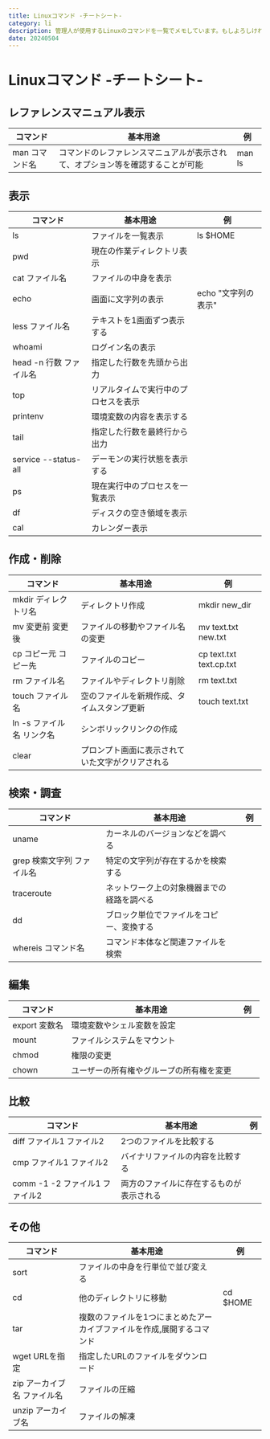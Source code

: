 ```yaml
---
title: Linuxコマンド -チートシート-
category: li
description: 管理人が使用するLinuxのコマンドを一覧でメモしています。もしよろしければ使ってください
date: 20240504
---
```


# Linuxコマンド -チートシート-

## レファレンスマニュアル表示
|コマンド|基本用途|例|
|---|---|---|
|man コマンド名|コマンドのレファレンスマニュアルが表示されて、オプション等を確認することが可能|man ls|

## 表示
|コマンド|基本用途|例|
|---|---|---|
|ls|ファイルを一覧表示|ls $HOME|
|pwd|現在の作業ディレクトリ表示||
|cat ファイル名|ファイルの中身を表示|
|echo|画面に文字列の表示|echo "文字列の表示"|
|less ファイル名|テキストを1画面ずつ表示する|
|whoami|ログイン名の表示||
|head -n 行数 ファイル名|指定した行数を先頭から出力||
|top|リアルタイムで実行中のプロセスを表示||
|printenv |環境変数の内容を表示する||
|tail|指定した行数を最終行から出力||
|service --status-all|デーモンの実行状態を表示する||
|ps|現在実行中のプロセスを一覧表示||
|df|ディスクの空き領域を表示||
|cal|カレンダー表示||

## 作成・削除
|コマンド|基本用途|例|
|---|---|---|
|mkdir ディレクトリ名|ディレクトリ作成|mkdir new_dir|
|mv 変更前 変更後|ファイルの移動やファイル名の変更|mv text.txt new.txt|
|cp  コピー元 コピー先|ファイルのコピー|cp text.txt text.cp.txt|
|rm ファイル名|ファイルやディレクトリ削除|rm text.txt|
|touch ファイル名|空のファイルを新規作成、タイムスタンプ更新|touch text.txt|
|ln -s ファイル名 リンク名|シンボリックリンクの作成||
|clear|プロンプト画面に表示されていた文字がクリアされる||

## 検索・調査
|コマンド|基本用途|例|
|---|---|---|
|uname|カーネルのバージョンなどを調べる|　　|
|grep 検索文字列 ファイル名|特定の文字列が存在するかを検索する||
|traceroute|ネットワーク上の対象機器までの経路を調べる||
|dd|ブロック単位でファイルをコピー、変換する||
|whereis コマンド名|コマンド本体など関連ファイルを検索||

## 編集
|コマンド|基本用途|例|
|---|---|---|
|export 変数名|環境変数やシェル変数を設定|　　|
|mount|ファイルシステムをマウント||
|chmod|権限の変更||
|chown|ユーザーの所有権やグループの所有権を変更||

## 比較
|コマンド|基本用途|例|
|---|---|---|
|diff ファイル1 ファイル2|2つのファイルを比較する||
|cmp ファイル1 ファイル2|バイナリファイルの内容を比較する||
|comm -1 -2 ファイル1 ファイル2|両方のファイルに存在するものが表示される||

## その他
|コマンド|基本用途|例|
|---|---|---|
|sort|ファイルの中身を行単位で並び変える||
|cd|他のディレクトリに移動|cd $HOME|
|tar|複数のファイルを1つにまとめたアーカイブファイルを作成,展開するコマンド||
|wget URLを指定|指定したURLのファイルをダウンロード||
|zip アーカイブ名 ファイル名|ファイルの圧縮||
|unzip アーカイブ名|ファイルの解凍||